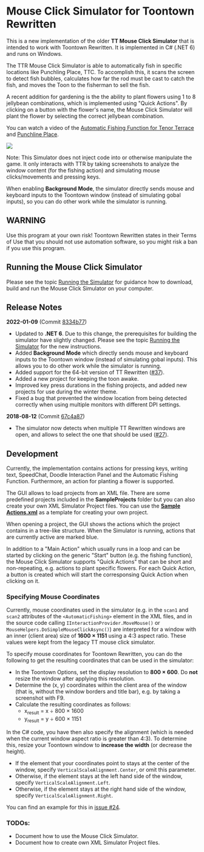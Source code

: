 ﻿# Mouse Click Simulator for Toontown Rewritten

This is a new implementation of the older **TT Mouse Click Simulator** that is intended to work with Toontown Rewritten. It is implemented
in C# (.NET 6) and runs on Windows.

The TTR Mouse Click Simulator is able to automatically fish in specific locations like Punchling Place, TTC. To accomplish this, it scans the
screen to detect fish bubbles, calculates how far the rod must be cast to catch the fish, and moves the Toon to the fisherman to sell the fish.

A recent addition for gardening is the the ability to plant flowers using 1 to 8 jellybean combinations, which is implemented using "Quick Actions".
By clicking on a button with the flower's name, the Mouse Click Simulator will plant the flower by selecting the correct jellybean combination.

You can watch a video of the <a href="https://www.youtube.com/watch?v=uq7VaJkO6-k" target="_blank">Automatic Fishing Function for Tenor Terrace</a>
and <a href="https://www.youtube.com/watch?v=dS-gBcvsjz4" target="_blank">Punchline Place</a>.

![](https://user-images.githubusercontent.com/13289184/148388183-a2010232-dec5-4d50-9893-0d9994b6ac17.png)

Note: This Simulator does not inject code into or otherwise manipulate the game. It only interacts with TTR by taking screenshots to analyze the window content
(for the fishing action) and simulating mouse clicks/movements and pressing keys.

When enabling **Background Mode**, the simulator directly sends mouse and keyboard inputs to the Toontown window (instead of simulating gobal inputs),
so you can do other work while the simulator is running.

## WARNING
Use this program at your own risk!
Toontown Rewritten states in their Terms of Use that you should not use automation software, so you might risk a ban if you use this program.

## Running the Mouse Click Simulator

Please see the topic [Running the Simulator](https://github.com/kpreisser/MouseClickSimulator/wiki/Running-the-Simulator) for guidance how to download,
build and run the Mouse Click Simulator on your computer.

## Release Notes
**2022-01-09** (Commit [8334b77](https://github.com/kpreisser/MouseClickSimulator/commit/bf78e3910d95b561cdbb0c34764dcb24dc648657))

- Updated to **.NET 6**.
  Due to this change, the prerequisites for building the simulator have slightly changed. Please see the topic 
  [Running the Simulator](https://github.com/kpreisser/MouseClickSimulator/wiki/Running-the-Simulator) for the new instructions.
- Added **Background Mode** which directly sends mouse and keyboard inputs to the Toontown window (instead of simulating gobal inputs).
  This allows you to do other work while the simulator is running.
- Added support for the 64-bit version of TT Rewritten ([#37](https://github.com/kpreisser/MouseClickSimulator/issues/37)).
- Added a new project for keeping the toon awake.
- Improved key press durations in the fishing projects, and added new projects for use during the winter theme.
- Fixed a bug that prevented the window location from being detected correctly when using multiple monitors with different DPI settings.

**2018-08-12** (Commit [67c4a87](https://github.com/kpreisser/MouseClickSimulator/commit/67c4a87c1db7fd906f3dfc88aa6cc26c51dc6d4f))

- The simulator now detects when multiple TT Rewritten windows are open, and allows to select the one that should be used
  ([#27](https://github.com/kpreisser/MouseClickSimulator/issues/27)).

## Development

Currently, the implementation contains actions for pressing keys, writing text, SpeedChat, Doodle Interaction Panel and the Automatic Fishing
Function. Furthermore, an action for planting a flower is supported.

The GUI allows to load projects from an XML file. There are some predefined projects included in the **SampleProjects** folder but you can also
create your own XML Simulator Project files. You can use the 
[**Sample Actions.xml**](https://github.com/kpreisser/MouseClickSimulator/blob/master/TTMouseclickSimulator/SampleProjects/Sample%20Actions.xml) as a
template for creating your own project.

When opening a project, the GUI shows the actions which the project contains in a tree-like structure. When the Simulator is running, actions that are 
currently active are marked blue.

In addition to a "Main Action" which usually runs in a loop and can be started by clicking on the generic "Start" button (e.g. the fishing function),
the Mouse Click Simulator supports "Quick Actions" that can be short and non-repeating, e.g. actions to plant specific flowers. For each Quick Action,
a button is created which will start the corresponsing Quick Action when clicking on it.

### Specifying Mouse Coordinates

Currently, mouse coordinates used in the simulator (e.g. in the `scan1` and `scan2` attributes of the `<AutomaticFishing>` element
in the XML files, and in the source code calling `IInteractionProvider.MoveMouse()` or `MouseHelpers.DoSimpleMouseClickAsync()`) are
interpreted for a window with an inner (client area) size of **1600 × 1151** using a 4:3 aspect ratio. These values were kept from the
legacy TT mouse click simulator.

To specify mouse coordinates for Toontown Rewritten, you can do the following to get the resulting coordinates that can be used in the simulator:
- In the Toontown Options, set the display resolution to **800 × 600**. Do **not** resize the window after applying this resolution.
- Determine the (x, y) coordinates within the client area of the window (that is, without the window borders and title bar), e.g. by
  taking a screenshot with F9.
- Calculate the resulting coordinates as follows:
  - x<sub>result</sub> = x ÷ 800 × 1600
  - y<sub>result</sub> = y ÷ 600 × 1151

In the C# code, you have then also specify the alignment (which is needed when the current window aspect ratio is greater than 4:3).
To determine this, resize your Toontown window to **increase the width** (or decrease the height).
- If the element that your coordinates point to stays at the center of the window, specify `VerticalScaleAlignment.Center`, or omit this parameter.
- Otherwise, if the element stays at the left hand side of the window, specify `VerticalScaleAlignment.Left`.
- Otherwise, if the element stays at the right hand side of the window, specify `VerticalScaleAlignment.Right`.

You can find an example for this in [issue #24](https://github.com/kpreisser/MouseClickSimulator/issues/24#issuecomment-306059882).

### TODOs:
- Document how to use the Mouse Click Simulator.
- Document how to create own XML Simulator Project files.
